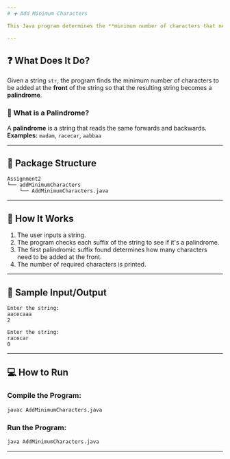 ```yaml
---
# ➕ Add Minimum Characters

This Java program determines the **minimum number of characters that need to be added at the beginning** of a string to make it a **palindrome**.

---
```


## ❓ What Does It Do?

Given a string `str`, the program finds the minimum number of characters to be added at the **front** of the string so that the resulting string becomes a **palindrome**.

### 🧠 What is a Palindrome?

A **palindrome** is a string that reads the same forwards and backwards.
**Examples:** `madam`, `racecar`, `aabbaa`

---

## 📂 Package Structure

```
Assignment2  
└── addMinimumCharacters  
    └── AddMinimumCharacters.java
```

---

## 🚀 How It Works

1. The user inputs a string.
2. The program checks each suffix of the string to see if it's a palindrome.
3. The first palindromic suffix found determines how many characters need to be added at the front.
4. The number of required characters is printed.

---

## 🧾 Sample Input/Output

```
Enter the string:
aacecaaa
2
```

```
Enter the string:
racecar
0
```

---

## 💻 How to Run

### **Compile the Program:**

```bash
javac AddMinimumCharacters.java
```

### **Run the Program:**

```bash
java AddMinimumCharacters.java
```

---
